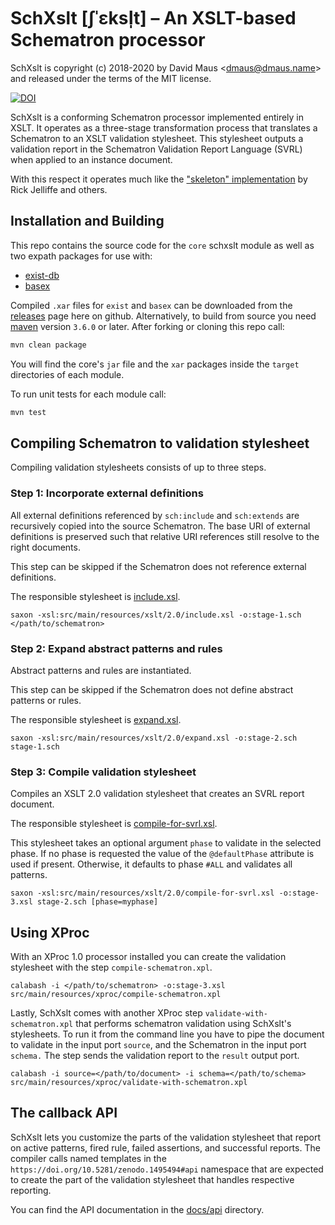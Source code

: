 # SchXslt \[ʃˈɛksl̩t\] – An XSLT-based Schematron processor

SchXslt is copyright (c) 2018-2020 by David Maus &lt;dmaus@dmaus.name&gt;
and released under the terms of the MIT license.

[![DOI](https://zenodo.org/badge/157821911.svg)](https://zenodo.org/badge/latestdoi/157821911)

SchXslt is a conforming Schematron processor implemented entirely in
XSLT. It operates as a three-stage transformation process that
translates a Schematron to an XSLT validation stylesheet. This
stylesheet outputs a validation report in the Schematron Validation
Report Language (SVRL) when applied to an instance document.

With this respect it operates much like the
["skeleton" implementation](https://github.com/schematron/schematron)
by Rick Jelliffe and others.

## Installation and Building
This repo contains the source code for the `core` schxslt module as well as two expath packages for use with:
-   [exist-db](https://www.exist-db.org)
-   [basex](https://www.basex.org)

Compiled `.xar` files for `exist` and `basex` can be downloaded from the [releases](https://github.com/schxslt/schxslt/releases) page here on github. Alternatively, to build from source you need [maven](https://maven.apache.org/index.html) version `3.6.0` or later. After forking or cloning this repo call:
```bash
mvn clean package
```

You will find the core's `jar` file and the `xar` packages inside the `target` directories of each module.

To run unit tests for each module call:

```bash
mvn test
```

## Compiling Schematron to validation stylesheet
Compiling validation stylesheets consists of up to three steps.

### Step 1: Incorporate external definitions
All external definitions referenced by `sch:include` and `sch:extends`
are recursively copied into the source Schematron. The base URI of external
definitions is preserved such that relative URI references still resolve
to the right documents.

This step can be skipped if the Schematron does not reference external
definitions.

The responsible stylesheet is [include.xsl](src/main/resources/xslt/2.0/include.xsl).

```
saxon -xsl:src/main/resources/xslt/2.0/include.xsl -o:stage-1.sch </path/to/schematron>
```

### Step 2: Expand abstract patterns and rules
Abstract patterns and rules are instantiated.

This step can be skipped if the Schematron does not define abstract
patterns or rules.

The responsible stylesheet is [expand.xsl](src/main/resources/xslt/2.0/expand.xsl).

```
saxon -xsl:src/main/resources/xslt/2.0/expand.xsl -o:stage-2.sch stage-1.sch
```

### Step 3: Compile validation stylesheet
Compiles an XSLT 2.0 validation stylesheet that creates an SVRL report
document.

The responsible stylesheet is [compile-for-svrl.xsl](src/main/resources/xslt/2.0/compile-for-svrl.xsl).

This stylesheet takes an optional argument `phase` to validate in the selected
phase. If no phase is requested the value of the `@defaultPhase` attribute is
used if present. Otherwise, it defaults to phase `#ALL` and validates
all patterns.

```
saxon -xsl:src/main/resources/xslt/2.0/compile-for-svrl.xsl -o:stage-3.xsl stage-2.sch [phase=myphase]
```

## Using XProc

With an XProc 1.0 processor installed you can create the validation
stylesheet with the step `compile-schematron.xpl`.

```
calabash -i </path/to/schematron> -o:stage-3.xsl src/main/resources/xproc/compile-schematron.xpl
```

Lastly, SchXslt comes with another XProc step
`validate-with-schematron.xpl` that performs schematron validation
using SchXslt's stylesheets. To run it from the command line you have
to pipe the document to validate in the input port `source`, and
the Schematron in the input port `schema.` The step sends the
validation report to the `result` output port.

```
calabash -i source=</path/to/document> -i schema=</path/to/schema> src/main/resources/xproc/validate-with-schematron.xpl
```

## The callback API
SchXslt lets you customize the parts of the validation stylesheet that
report on active patterns, fired rule, failed assertions, and
successful reports. The compiler calls named templates in the
`https://doi.org/10.5281/zenodo.1495494#api` namespace that are
expected to create the part of the validation stylesheet that handles
respective reporting.

You can find the API documentation in the [docs/api](docs/api/index.html)
directory.
